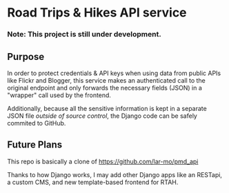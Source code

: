 # Road Trips & Hikes API service

### Note: This project is still under development.

## Purpose

In order to protect credentials & API keys when using data from public APIs like Flickr and Blogger, this service makes an authenticated call to the original endpoint and only forwards the necessary fields (JSON) in a "wrapper" call used by the frontend.

Additionally, because all the sensitive information is kept in a separate JSON file *outside of source control*, the Django code can be safely commited to GitHub.

## Future Plans

This repo is basically a clone of https://github.com/lar-mo/pmd_api

Thanks to how Django works, I may add other Django apps like an RESTapi, a custom CMS, and new template-based frontend for RTAH.
